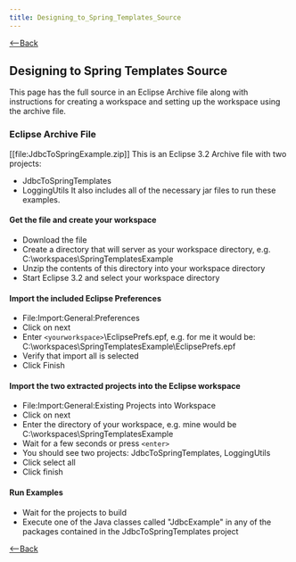 ```yaml
---
title: Designing_to_Spring_Templates_Source
---
```

[<--Back](Designing_to_Spring_Templates)

## Designing to Spring Templates Source
This page has the full source in an Eclipse Archive file along with instructions for creating a workspace and setting up the workspace using the archive file.

### Eclipse Archive File
[[file:JdbcToSpringExample.zip]]
This is an Eclipse 3.2 Archive file with two projects: 
* JdbcToSpringTemplates
* LoggingUtils
It also includes all of the necessary jar files to run these examples.

#### Get the file and create your workspace
* Download the file
* Create a directory that will server as your workspace directory, e.g. C:\workspaces\SpringTemplatesExample
* Unzip the contents of this directory into your workspace directory
* Start Eclipse 3.2 and select your workspace directory

#### Import the included Eclipse Preferences
* File:Import:General:Preferences
* Click on next
* Enter ```<yourworkspace>```\EclipsePrefs.epf, e.g. for me it would be: C:\workspaces\SpringTemplatesExample\EclipsePrefs.epf
* Verify that import all is selected
* Click Finish

#### Import the two extracted projects into the Eclipse workspace
* File:Import:General:Existing Projects into Workspace
* Click on next
* Enter the directory of your workspace, e.g. mine would be C:\workspaces\SpringTemplatesExample
* Wait for a few seconds or press ```<enter>```
* You should see two projects: JdbcToSpringTemplates, LoggingUtils
* Click select all
* Click finish

#### Run Examples
* Wait for the projects to build
* Execute one of the Java classes called "JdbcExample" in any of the packages contained in the JdbcToSpringTemplates project

[<--Back](Designing_to_Spring_Templates)
